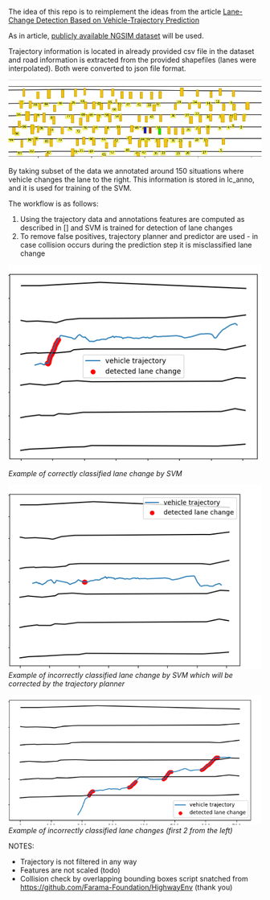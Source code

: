 The idea of this repo is to reimplement the ideas from the article
[Lane-Change Detection Based on Vehicle-Trajectory Prediction](https://ieeexplore.ieee.org/document/7835731)

As in article, [publicly available NGSIM dataset](https://ops.fhwa.dot.gov/trafficanalysistools/ngsim.htm) will be used.

Trajectory information is located in already provided csv file in the dataset and road information is extracted
from the provided shapefiles (lanes were interpolated). Both were converted to json
file format.

![img.png](images/img.png)

By taking subset of the data we annotated around 150 situations where vehicle changes the lane
to the right. This information is stored in lc_anno, and it is used for training of the SVM.

The workflow is as follows:
1. Using the trajectory data and annotations features are computed as described in [] and SVM is trained for detection of lane changes
2. To remove false positives, trajectory planner and predictor are used - in case collision occurs during the prediction step it is misclassified lane change



![img_2.png](images/img_2.png)

_Example of correctly classified lane change by SVM_



![img_1.png](images/img_1.png)
_Example of incorrectly classified lane change by SVM which will be corrected by the trajectory planner_

![img_3.png](images/img_3.png)
_Example of incorrectly classified lane changes (first 2 from the left)_

NOTES:
- Trajectory is not filtered in any way
- Features are not scaled (todo)
- Collision check by overlapping bounding boxes script snatched from https://github.com/Farama-Foundation/HighwayEnv (thank you)